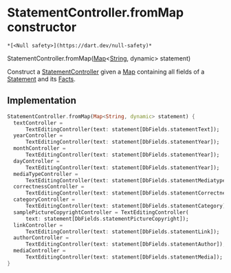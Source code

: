 


# StatementController.fromMap constructor




    *[<Null safety>](https://dart.dev/null-safety)*



StatementController.fromMap([Map](https://api.flutter.dev/flutter/dart-core/Map-class.html)&lt;[String](https://api.flutter.dev/flutter/dart-core/String-class.html), dynamic> statement)


<p>Construct a <a href="../../models_statement/StatementController-class.md">StatementController</a> given a <a href="https://api.flutter.dev/flutter/dart-core/Map-class.html">Map</a> containing all fields of a
<a href="../../models_statement/Statement-class.md">Statement</a> and its <a href="../../models_fact/Facts-class.md">Facts</a>.</p>



## Implementation

```dart
StatementController.fromMap(Map<String, dynamic> statement) {
  textController =
      TextEditingController(text: statement[DbFields.statementText]);
  yearController =
      TextEditingController(text: statement[DbFields.statementYear]);
  monthController =
      TextEditingController(text: statement[DbFields.statementYear]);
  dayController =
      TextEditingController(text: statement[DbFields.statementYear]);
  mediaTypeController =
      TextEditingController(text: statement[DbFields.statementMediatype]);
  correctnessController =
      TextEditingController(text: statement[DbFields.statementCorrectness]);
  categoryController =
      TextEditingController(text: statement[DbFields.statementCategory]);
  samplePictureCopyrightController = TextEditingController(
      text: statement[DbFields.statementPictureCopyright]);
  linkController =
      TextEditingController(text: statement[DbFields.statementLink]);
  authorController =
      TextEditingController(text: statement[DbFields.statementAuthor]);
  mediaController =
      TextEditingController(text: statement[DbFields.statementMedia]);
}
```







